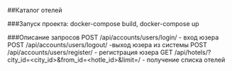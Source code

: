 ##Каталог отелей

###Запуск проекта:
docker-compose build, docker-compose up


###Описание запросов
  POST /api/accounts/users/login/ - вход юзера
  POST /api/accounts/users/logout/ -выход юзера из системы
  POST /api/accounts/users/register/ - регистрация юзера
  GET /api/hotels/?city_id=<city_id>&from_id=<hotle_id>&limit=<number>/ - получение списка отелей

